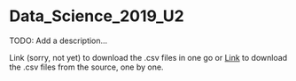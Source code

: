 # Data_Science_2019_U2

TODO: Add a description...

Link (sorry, not yet) to download the .csv files in one go or [Link](http://dados.ufrn.br/) to download the .csv files from the source, one by one.
